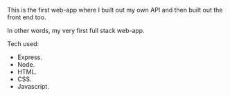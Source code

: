 This is the first web-app where I built out my own API and then built out the front end too.

In other words, my very first full stack web-app.

Tech used:

- Express.
- Node.
- HTML.
- CSS.
- Javascript.